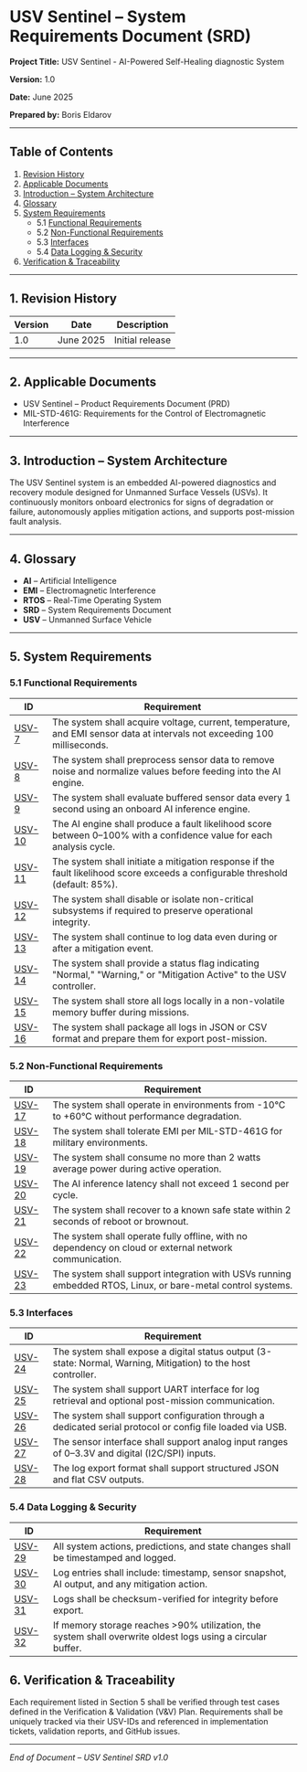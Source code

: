 # USV Sentinel – System Requirements Document (SRD)

**Project Title:** USV Sentinel - AI-Powered Self-Healing diagnostic System

**Version:** 1.0

**Date:** June 2025

**Prepared by:** Boris Eldarov

---

## Table of Contents

1. [Revision History](#1-revision-history)
2. [Applicable Documents](#2-applicable-documents)
3. [Introduction – System Architecture](#3-introduction--system-architecture)
4. [Glossary](#4-glossary)
5. [System Requirements](#5-system-requirements)  
   - 5.1 [Functional Requirements](#51-functional-requirements)  
   - 5.2 [Non-Functional Requirements](#52-non-functional-requirements)  
   - 5.3 [Interfaces](#53-interfaces)  
   - 5.4 [Data Logging & Security](#54-data-logging--security)
6. [Verification & Traceability](#6-verification--traceability)

---

## 1. Revision History

| Version | Date      | Description     |
| ------- | --------- | --------------- |
| 1.0     | June 2025 | Initial release |

---

## 2. Applicable Documents

* USV Sentinel – Product Requirements Document (PRD)
* MIL-STD-461G: Requirements for the Control of Electromagnetic Interference

---

## 3. Introduction – System Architecture

The USV Sentinel system is an embedded AI-powered diagnostics and recovery module designed for Unmanned Surface Vessels (USVs). It continuously monitors onboard electronics for signs of degradation or failure, autonomously applies mitigation actions, and supports post-mission fault analysis.

---

## 4. Glossary

* **AI** – Artificial Intelligence
* **EMI** – Electromagnetic Interference
* **RTOS** – Real-Time Operating System
* **SRD** – System Requirements Document
* **USV** – Unmanned Surface Vehicle

---

## 5. System Requirements

### 5.1 Functional Requirements

| **ID**                                                        | **Requirement**                                                                                                                |
| ------------------------------------------------------------- | ------------------------------------------------------------------------------------------------------------------------------ |
| [USV-7](https://github.com/Dark-Bors/usv-sentinel/issues/8)   | The system shall acquire voltage, current, temperature, and EMI sensor data at intervals not exceeding 100 milliseconds.       |
| [USV-8](https://github.com/Dark-Bors/usv-sentinel/issues/9)   | The system shall preprocess sensor data to remove noise and normalize values before feeding into the AI engine.                |
| [USV-9](https://github.com/Dark-Bors/usv-sentinel/issues/10)  | The system shall evaluate buffered sensor data every 1 second using an onboard AI inference engine.                            |
| [USV-10](https://github.com/Dark-Bors/usv-sentinel/issues/11) | The AI engine shall produce a fault likelihood score between 0–100% with a confidence value for each analysis cycle.           |
| [USV-11](https://github.com/Dark-Bors/usv-sentinel/issues/12) | The system shall initiate a mitigation response if the fault likelihood score exceeds a configurable threshold (default: 85%). |
| [USV-12](https://github.com/Dark-Bors/usv-sentinel/issues/13) | The system shall disable or isolate non-critical subsystems if required to preserve operational integrity.                     |
| [USV-13](https://github.com/Dark-Bors/usv-sentinel/issues/14) | The system shall continue to log data even during or after a mitigation event.                                                 |
| [USV-14](https://github.com/Dark-Bors/usv-sentinel/issues/15) | The system shall provide a status flag indicating "Normal," "Warning," or "Mitigation Active" to the USV controller.           |
| [USV-15](https://github.com/Dark-Bors/usv-sentinel/issues/16) | The system shall store all logs locally in a non-volatile memory buffer during missions.                                       |
| [USV-16](https://github.com/Dark-Bors/usv-sentinel/issues/17) | The system shall package all logs in JSON or CSV format and prepare them for export post-mission.                              |

### 5.2 Non-Functional Requirements

| **ID**                                                        | **Requirement**                                                                                             |
| ------------------------------------------------------------- | ----------------------------------------------------------------------------------------------------------- |
| [USV-17](https://github.com/Dark-Bors/usv-sentinel/issues/18) | The system shall operate in environments from -10°C to +60°C without performance degradation.               |
| [USV-18](https://github.com/Dark-Bors/usv-sentinel/issues/19) | The system shall tolerate EMI per MIL-STD-461G for military environments.                                   |
| [USV-19](https://github.com/Dark-Bors/usv-sentinel/issues/20) | The system shall consume no more than 2 watts average power during active operation.                        |
| [USV-20](https://github.com/Dark-Bors/usv-sentinel/issues/21) | The AI inference latency shall not exceed 1 second per cycle.                                               |
| [USV-21](https://github.com/Dark-Bors/usv-sentinel/issues/22) | The system shall recover to a known safe state within 2 seconds of reboot or brownout.                      |
| [USV-22](https://github.com/Dark-Bors/usv-sentinel/issues/23) | The system shall operate fully offline, with no dependency on cloud or external network communication.      |
| [USV-23](https://github.com/Dark-Bors/usv-sentinel/issues/24) | The system shall support integration with USVs running embedded RTOS, Linux, or bare-metal control systems. |

### 5.3 Interfaces

| **ID**                                                        | **Requirement**                                                                                                |
| ------------------------------------------------------------- | -------------------------------------------------------------------------------------------------------------- |
| [USV-24](https://github.com/Dark-Bors/usv-sentinel/issues/25) | The system shall expose a digital status output (3-state: Normal, Warning, Mitigation) to the host controller. |
| [USV-25](https://github.com/Dark-Bors/usv-sentinel/issues/26) | The system shall support UART interface for log retrieval and optional post-mission communication.             |
| [USV-26](https://github.com/Dark-Bors/usv-sentinel/issues/27) | The system shall support configuration through a dedicated serial protocol or config file loaded via USB.      |
| [USV-27](https://github.com/Dark-Bors/usv-sentinel/issues/28) | The sensor interface shall support analog input ranges of 0–3.3V and digital (I2C/SPI) inputs.                 |
| [USV-28](https://github.com/Dark-Bors/usv-sentinel/issues/29) | The log export format shall support structured JSON and flat CSV outputs.                                      |

### 5.4 Data Logging & Security

| **ID**                                                        | **Requirement**                                                                                             |
| ------------------------------------------------------------- | ----------------------------------------------------------------------------------------------------------- |
| [USV-29](https://github.com/Dark-Bors/usv-sentinel/issues/30) | All system actions, predictions, and state changes shall be timestamped and logged.                         |
| [USV-30](https://github.com/Dark-Bors/usv-sentinel/issues/31) | Log entries shall include: timestamp, sensor snapshot, AI output, and any mitigation action.                |
| [USV-31](https://github.com/Dark-Bors/usv-sentinel/issues/32) | Logs shall be checksum-verified for integrity before export.                                                |
| [USV-32](https://github.com/Dark-Bors/usv-sentinel/issues/33) | If memory storage reaches >90% utilization, the system shall overwrite oldest logs using a circular buffer. |




## 6. Verification & Traceability

Each requirement listed in Section 5 shall be verified through test cases defined in the Verification & Validation (V\&V) Plan. Requirements shall be uniquely tracked via their USV-IDs and referenced in implementation tickets, validation reports, and GitHub issues.

---

*End of Document – USV Sentinel SRD v1.0*
